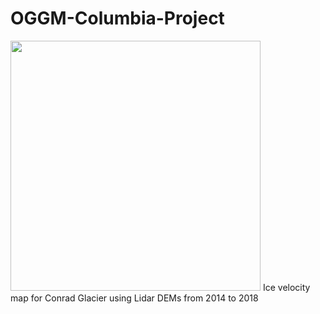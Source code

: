 # OGGM-Columbia-Project

<img src="images/conrad_all_14f_18s_vel_less_5m_spm2.png" width="400">
Ice velocity map for Conrad Glacier using Lidar DEMs from 2014 to 2018 
